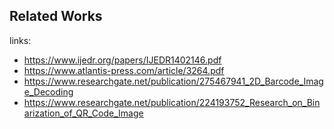 ## Related Works
links:
- https://www.ijedr.org/papers/IJEDR1402146.pdf
- https://www.atlantis-press.com/article/3264.pdf
- https://www.researchgate.net/publication/275467941_2D_Barcode_Image_Decoding
- https://www.researchgate.net/publication/224193752_Research_on_Binarization_of_QR_Code_Image